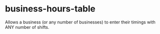 # business-hours-table

Allows a business (or any number of businesses) to enter their timings with ANY number of shifts. 

